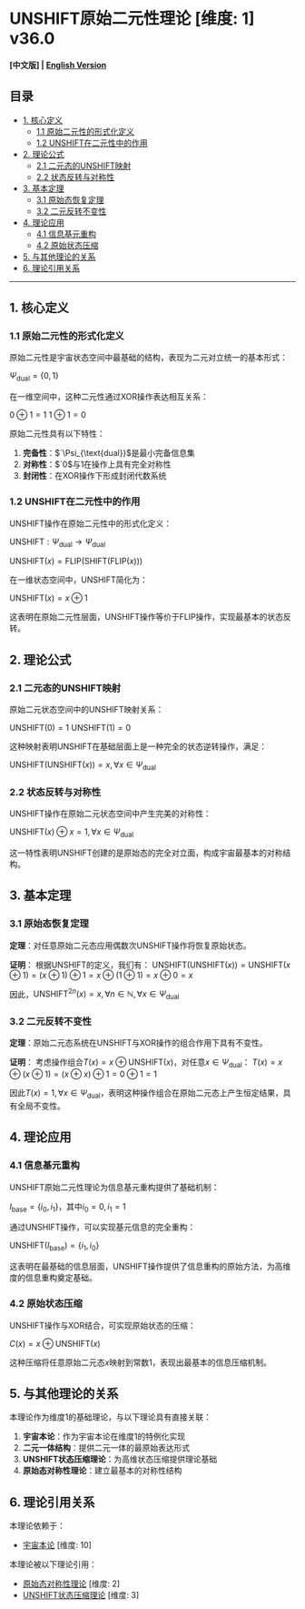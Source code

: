 # UNSHIFT原始二元性理论 [维度: 1] v36.0

**[中文版] | [English Version](formal_theory_unshift_primitive_duality_en.md)**

## 目录

- [1. 核心定义](#1-核心定义)
  - [1.1 原始二元性的形式化定义](#11-原始二元性的形式化定义)
  - [1.2 UNSHIFT在二元性中的作用](#12-unshift在二元性中的作用)
- [2. 理论公式](#2-理论公式)
  - [2.1 二元态的UNSHIFT映射](#21-二元态的unshift映射)
  - [2.2 状态反转与对称性](#22-状态反转与对称性)
- [3. 基本定理](#3-基本定理)
  - [3.1 原始态恢复定理](#31-原始态恢复定理)
  - [3.2 二元反转不变性](#32-二元反转不变性)
- [4. 理论应用](#4-理论应用)
  - [4.1 信息基元重构](#41-信息基元重构)
  - [4.2 原始状态压缩](#42-原始状态压缩)
- [5. 与其他理论的关系](#5-与其他理论的关系)
- [6. 理论引用关系](#6-理论引用关系)

---

## 1. 核心定义

### 1.1 原始二元性的形式化定义

原始二元性是宇宙状态空间中最基础的结构，表现为二元对立统一的基本形式：

$`\Psi_{\text{dual}} = \{0, 1\}`$

在一维空间中，这种二元性通过XOR操作表达相互关系：

$`0 \oplus 1 = 1`$
$`1 \oplus 1 = 0`$

原始二元性具有以下特性：
1. **完备性**：$`\Psi_{\text{dual}}$是最小完备信息集
2. **对称性**：$`0$与$`1`$在操作上具有完全对称性
3. **封闭性**：在XOR操作下形成封闭代数系统

### 1.2 UNSHIFT在二元性中的作用

UNSHIFT操作在原始二元性中的形式化定义：

$`\text{UNSHIFT}: \Psi_{\text{dual}} \rightarrow \Psi_{\text{dual}}`$

$`\text{UNSHIFT}(x) = \text{FLIP}(\text{SHIFT}(\text{FLIP}(x)))`$

在一维状态空间中，UNSHIFT简化为：

$`\text{UNSHIFT}(x) = x \oplus 1`$

这表明在原始二元性层面，UNSHIFT操作等价于FLIP操作，实现最基本的状态反转。

## 2. 理论公式

### 2.1 二元态的UNSHIFT映射

原始二元状态空间中的UNSHIFT映射关系：

$`\text{UNSHIFT}(0) = 1`$
$`\text{UNSHIFT}(1) = 0`$

这种映射表明UNSHIFT在基础层面上是一种完全的状态逆转操作，满足：

$`\text{UNSHIFT}(\text{UNSHIFT}(x)) = x, \forall x \in \Psi_{\text{dual}}`$

### 2.2 状态反转与对称性

UNSHIFT操作在原始二元状态空间中产生完美的对称性：

$`\text{UNSHIFT}(x) \oplus x = 1, \forall x \in \Psi_{\text{dual}}`$

这一特性表明UNSHIFT创建的是原始态的完全对立面，构成宇宙最基本的对称结构。

## 3. 基本定理

### 3.1 原始态恢复定理

**定理**：对任意原始二元态应用偶数次UNSHIFT操作将恢复原始状态。

**证明**：
根据UNSHIFT的定义，我们有：
$`\text{UNSHIFT}(\text{UNSHIFT}(x)) = \text{UNSHIFT}(x \oplus 1) = (x \oplus 1) \oplus 1 = x \oplus (1 \oplus 1) = x \oplus 0 = x`$

因此，$`\text{UNSHIFT}^{2n}(x) = x, \forall n \in \mathbb{N}, \forall x \in \Psi_{\text{dual}}`$

### 3.2 二元反转不变性

**定理**：原始二元态系统在UNSHIFT与XOR操作的组合作用下具有不变性。

**证明**：
考虑操作组合$`T(x) = x \oplus \text{UNSHIFT}(x)`$，对任意$`x \in \Psi_{\text{dual}}`$：
$`T(x) = x \oplus (x \oplus 1) = (x \oplus x) \oplus 1 = 0 \oplus 1 = 1`$

因此$`T(x) = 1, \forall x \in \Psi_{\text{dual}}`$，表明这种操作组合在原始二元态上产生恒定结果，具有全局不变性。

## 4. 理论应用

### 4.1 信息基元重构

UNSHIFT原始二元性理论为信息基元重构提供了基础机制：

$`I_{\text{base}} = \{i_0, i_1\}`$，其中$`i_0 = 0, i_1 = 1`$

通过UNSHIFT操作，可以实现基元信息的完全重构：

$`\text{UNSHIFT}(I_{\text{base}}) = \{i_1, i_0\}`$

这表明在最基础的信息层面，UNSHIFT操作提供了信息重构的原始方法，为高维度的信息重构奠定基础。

### 4.2 原始状态压缩

UNSHIFT操作与XOR结合，可实现原始状态的压缩：

$`C(x) = x \oplus \text{UNSHIFT}(x)`$

这种压缩将任意原始二元态$`x`$映射到常数1，表现出最基本的信息压缩机制。

## 5. 与其他理论的关系

本理论作为维度1的基础理论，与以下理论具有直接关联：

1. **宇宙本论**：作为宇宙本论在维度1的特例化实现
2. **二元一体结构**：提供二元一体的最原始表达形式
3. **UNSHIFT状态压缩理论**：为高维状态压缩提供理论基础
4. **原始态对称性理论**：建立最基本的对称性结构

## 6. 理论引用关系

本理论依赖于：
- [宇宙本论](formal_theory_cosmic_ontology.md) [维度: 10]

本理论被以下理论引用：
- [原始态对称性理论](formal_theory_primitive_state_symmetry.md) [维度: 2]
- [UNSHIFT状态压缩理论](formal_theory_unshift_state_compression.md) [维度: 3] 